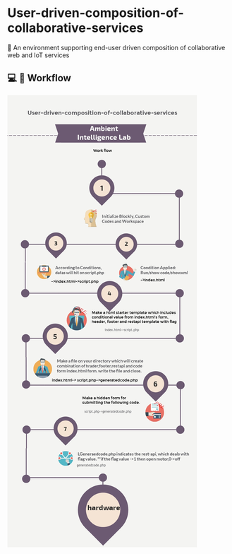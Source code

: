 # User-driven-composition-of-collaborative-services
:rocket: An environment supporting end-user driven composition of collaborative web and IoT services

## :computer: :school: Workflow
![work flow](roadmap.jpg)

